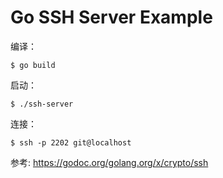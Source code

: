 # Go SSH Server Example


编译：

```
$ go build
```

启动：

```
$ ./ssh-server
```

连接：

```
$ ssh -p 2202 git@localhost
```

参考: https://godoc.org/golang.org/x/crypto/ssh
